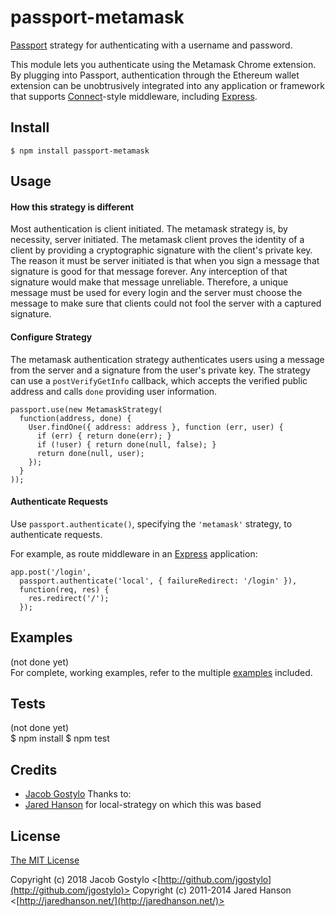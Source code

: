 # passport-metamask

[Passport](http://passportjs.org/) strategy for authenticating with a username
and password.

This module lets you authenticate using the Metamask Chrome extension.  By plugging into Passport, authentication through the Ethereum wallet extension can be
unobtrusively integrated into any application or framework that supports
[Connect](http://www.senchalabs.org/connect/)-style middleware, including
[Express](http://expressjs.com/).

## Install

    $ npm install passport-metamask

## Usage

#### How this strategy is different

Most authentication is client initiated.  The metamask strategy is, by necessity, server initiated.
The metamask client proves the identity of a client by providing a cryptographic signature with
the client's private key.  The reason it must be server initiated is that when you sign a message that
signature is good for that message forever.  Any interception of that signature would make that message
unreliable.  Therefore, a unique message must be used for every login and the server must choose
the message to make sure that clients could not fool the server with a captured signature.

#### Configure Strategy

The metamask authentication strategy authenticates users using a message from the server and
a signature from the user's private key.  The strategy can use a `postVerifyGetInfo` callback,
which accepts the verified public address and calls `done` providing user information.

    passport.use(new MetamaskStrategy(
      function(address, done) {
        User.findOne({ address: address }, function (err, user) {
          if (err) { return done(err); }
          if (!user) { return done(null, false); }
          return done(null, user);
        });
      }
    ));

#### Authenticate Requests

Use `passport.authenticate()`, specifying the `'metamask'` strategy, to
authenticate requests.

For example, as route middleware in an [Express](http://expressjs.com/)
application:

    app.post('/login',
      passport.authenticate('local', { failureRedirect: '/login' }),
      function(req, res) {
        res.redirect('/');
      });

## Examples
(not done yet)  
For complete, working examples, refer to the multiple [examples](https://github.com/jaredhanson/passport-local/tree/master/examples) included.

## Tests
(not done yet)  
    $ npm install
    $ npm test

## Credits

  - [Jacob Gostylo](http://github.com/jgostylo)
  Thanks to:
  - [Jared Hanson](http://github.com/jaredhanson)
  for local-strategy on which this was based

## License

[The MIT License](http://opensource.org/licenses/MIT)

Copyright (c) 2018 Jacob Gostylo <[http://github.com/jgostylo](http://github.com/jgostylo)>
Copyright (c) 2011-2014 Jared Hanson <[http://jaredhanson.net/](http://jaredhanson.net/)>
